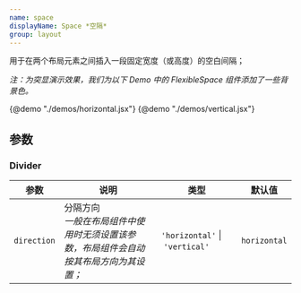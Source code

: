 ```yaml
---
name: space
displayName: Space *空隔*
group: layout
---
```


用于在两个布局元素之间插入一段固定宽度（或高度）的空白间隔；

_注：为突显演示效果，我们为以下 Demo 中的 FlexibleSpace 组件添加了一些背景色。_

{@demo "./demos/horizontal.jsx"}
{@demo "./demos/vertical.jsx"}

## 参数

### Divider

| 参数        | 说明                                                                                     | 类型                                         | 默认值       |
| ----------- | ---------------------------------------------------------------------------------------- | -------------------------------------------- | ------------ |
| `direction` | 分隔方向<br>_一般在布局组件中使用时无须设置该参数，布局组件会自动按其布局方向为其设置；_ | `'horizontal'`&nbsp;&#124;&nbsp;`'vertical'` | `horizontal` |
